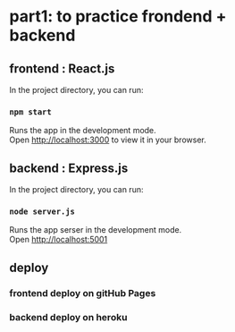 # part1: to practice frondend + backend

## frontend : React.js

In the project directory, you can run:

### `npm start`

Runs the app in the development mode.\
Open [http://localhost:3000](http://localhost:3000) to view it in your browser.

## backend : Express.js

In the project directory, you can run:

### `node server.js`

Runs the app serser in the development mode.\
Open [http://localhost:5001](http://localhost:5001) 

## deploy
### frontend deploy on gitHub Pages
### backend deploy on heroku
